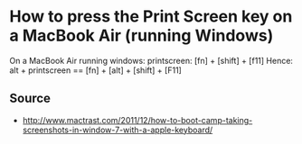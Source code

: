 # How to press the Print Screen key on a MacBook Air (running Windows)

On a MacBook Air running windows:
printscreen:   [fn] + [shift] + [f11]
Hence: alt + printscreen == [fn] + [alt] + [shift] + [F11]



## Source
 
  * <http://www.mactrast.com/2011/12/how-to-boot-camp-taking-screenshots-in-window-7-with-a-apple-keyboard/>